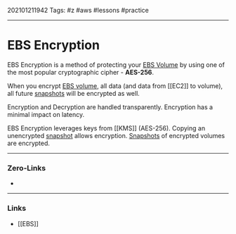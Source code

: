 202101211942
Tags: #z #aws #lessons #practice 

---
# EBS Encryption

EBS Encryption is a method of protecting your [EBS Volume](EBS) by using one of the most popular cryptographic cipher - **AES-256**.

When you encrypt [EBS volume](EBS), all data (and data from [[EC2]] to volume), all future [snapshots](<EBS Snapshots>) will be encrypted as well. 

Encryption and Decryption are handled transparently. Encryption has a minimal impact on latency. 

EBS Encryption leverages keys from [[KMS]] (AES-256). Copying an unencrypted [snapshot](<EBS Snapshots>)  allows encryption. [Snapshots](<EBS Snapshots>) of encrypted volumes are encrypted.

---
### Zero-Links
- 
---
### Links
- [[EBS]]